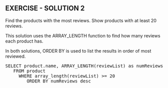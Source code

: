 ## EXERCISE - SOLUTION 2

Find the products with the most reviews. Show
products with at least 20 reviews.

This solution uses the ARRAY_LENGTH function to find how many reviews each product has.

In both solutions, ORDER BY is used to list the results in order of most reviewed.
<pre id="example">
SELECT product.name, ARRAY_LENGTH(reviewList) as numReviews 
   FROM product 
     WHERE array_length(reviewList) >= 20 
        ORDER BY numReviews desc

</pre>
